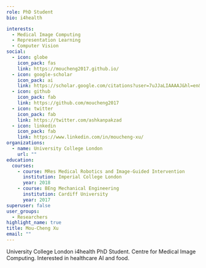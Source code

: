 ```yaml
---
role: PhD Student
bio: i4health

interests:
  - Medical Image Computing
  - Representation Learning
  - Computer Vision
social:
  - icon: globe
    icon_pack: fas
    link: https://moucheng2017.github.io/
  - icon: google-scholar
    icon_pack: ai
    link: https://scholar.google.com/citations?user=7uJJaLIAAAAJ&hl=en&oi=ao
  - icon: github
    icon_pack: fab
    link: https://github.com/moucheng2017
  - icon: twitter
    icon_pack: fab
    link: https://twitter.com/ashkanpakzad
  - icon: linkedin
    icon_pack: fab
    link: https://www.linkedin.com/in/moucheng-xu/
organizations:
  - name: University College London
    url: ""
education:
  courses:
    - course: MRes Medical Robotics and Image-Guided Intervention
      institution: Imperial College London
      year: 2018
    - course: BEng Mechanical Engineering
      institution: Cardiff University
      year: 2017
superuser: false
user_groups:
  - Researchers
highlight_name: true
title: Mou-Cheng Xu
email: ""
---
```


University College London i4health PhD Student. Centre for Medical Image Computing. Interested in healthcare AI and food.
